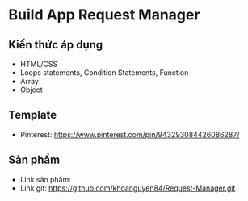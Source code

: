 # Build App Request Manager

## Kiến thức áp dụng
- HTML/CSS
- Loops statements, Condition Statements, Function
- Array
- Object

## Template
- Pinterest: https://www.pinterest.com/pin/943293084426086287/

## Sản phẩm
- Link sản phẩm:
- Link git: https://github.com/khoanguyen84/Request-Manager.git